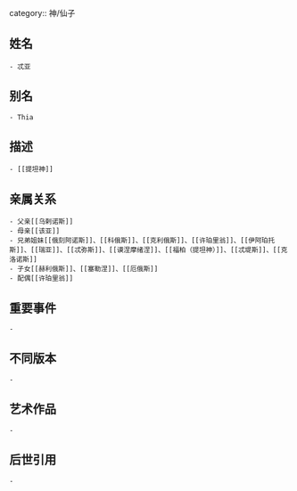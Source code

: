 category:: 神/仙子
## 姓名
	- 忒亚
## 别名
	- Thia
## 描述
	- [[提坦神]]
## 亲属关系
	- 父亲[[乌剌诺斯]]
	- 母亲[[该亚]]
	- 兄弟姐妹[[俄刻阿诺斯]]、[[科俄斯]]、[[克利俄斯]]、[[许珀里翁]]、[[伊阿珀托斯]]、[[瑞亚]]、[[忒弥斯]]、[[谟涅摩绪涅]]、[[福柏（提坦神）]]、[[忒堤斯]]、[[克洛诺斯]]
	- 子女[[赫利俄斯]]、[[塞勒涅]]、[[厄俄斯]]
	- 配偶[[许珀里翁]]
## 重要事件
	-
## 不同版本
	-
## 艺术作品
	-
## 后世引用
	-
